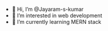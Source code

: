 - 👋 Hi, I’m @Jayaram-s-kumar
- 👀 I’m interested in web development 
- 🌱 I’m currently learning MERN stack


<!---
Jayaram-s-kumar/Jayaram-s-kumar is a ✨ special ✨ repository because its `README.md` (this file) appears on your GitHub profile.
You can click the Preview link to take a look at your changes.
--->
